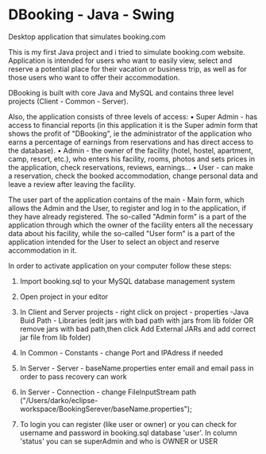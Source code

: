 # DBooking - Java - Swing

 Desktop application that simulates booking.com
 
 
This is my first Java project and i tried to simulate booking.com website.
Application is intended for users who want to easily view, select and reserve a potential place for their vacation or business trip, as well as for those users who want to offer their accommodation.

DBooking is built with core Java and MySQL and contains three level projects (Client - Common - Server).

Also, the application consists of three levels of access:
• Super Admin - has access to financial reports (in this application it is the Super admin form that shows the profit of "DBooking", ie the administrator of the application who earns a percentage of earnings from reservations and has direct access to the database).
• Admin - the owner of the facility (hotel, hostel, apartment, camp, resort, etc.), who enters his facility, rooms, photos and sets prices in the application, check reservations, reviews, earnings...
• User - can make a reservation, check the booked accommodation, change personal data and leave a review after leaving the facility.

The user part of the application contains of the main - Main form, which allows the Admin and the User, to register and log in to the application, if they have already registered.
The so-called "Admin form" is a part of the application through which the owner of the facility enters all the necessary data about his facility, while the so-called "User form" is a part of the application intended for the User to select an object and reserve accommodation in it.

In order to activate application on your computer follow these steps: 

1) Import booking.sql to your MySQL database management system

2) Open project in your editor   

3) In Client and Server projects - right click on project - properties -Java Buid Path - Libraries (edit jars with bad path with jars from lib folder OR remove jars with bad path,then click Add External JARs and add correct jar file from lib folder)

4) In Common - Constants - change Port and IPAdress if needed

5) In Server - Server - baseName.properties enter email and email pass in order to pass recovery can work

6) In Server - Connection - change FileInputStream path ("/Users/darko/eclipse-workspace/BookingSerever/baseName.properties");

7) To login you can register (like user or owner) or you can check for username and password in booking.sql database 'user'. In column 'status' you can se superAdmin and who is OWNER or USER 


